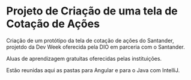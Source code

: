# Projeto de Criação de uma tela de Cotação de Ações
Criação de um protótipo da tela de cotação de ações do Santander, projetdo da Dev Week oferecida pela DIO em parceria com o Santander.

Aluas de aprendizagem gratuitas oferecidas pelas instituições.

Estão reunidas aqui as pastas para Angular e para o Java com IntelliJ.
